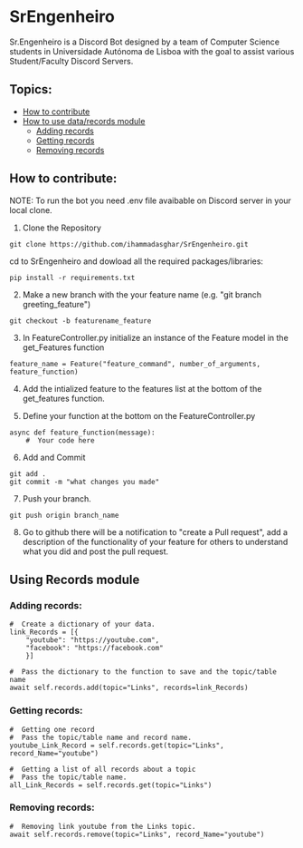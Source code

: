 # SrEngenheiro
Sr.Engenheiro is a Discord Bot designed by a team of Computer Science students in Universidade Autónoma de Lisboa with the goal to assist various Student/Faculty Discord Servers.

## Topics:
- [How to contribute](#How-to-contribute)
- [How to use data/records module](#Using-Records-module)
    - [Adding records](#Adding-records:)
    - [Getting records](#Getting-records:)
    - [Removing records](#Removing-records:)

## How to contribute:
NOTE: To run the bot you need .env file avaibable on Discord server in your local clone.

1. Clone the Repository
```
git clone https://github.com/ihammadasghar/SrEngenheiro.git
```
cd to SrEngenheiro and dowload all the required packages/libraries:
```
pip install -r requirements.txt
```

2. Make a new branch with the your feature name (e.g. "git branch greeting_feature")
```
git checkout -b featurename_feature
```

3. In FeatureController.py initialize an instance of the Feature model in the get_Features function 
```
feature_name = Feature("feature_command", number_of_arguments, feature_function)
```

4. Add the intialized feature to the features list at the bottom of the get_features function.

5. Define your function at the bottom on the FeatureController.py
```
async def feature_function(message):
    #  Your code here
```

6. Add and Commit
```
git add .
git commit -m "what changes you made"
```

7. Push your branch.
```
git push origin branch_name
```

8. Go to github there will be a notification to "create a Pull request", add a description of the functionality of your feature for others to understand what you did and post the pull request.

## Using Records module
### Adding records:
```
#  Create a dictionary of your data.
link_Records = [{
    "youtube": "https://youtube.com",
    "facebook": "https://facebook.com"
    }]

#  Pass the dictionary to the function to save and the topic/table name
await self.records.add(topic="Links", records=link_Records)
```

### Getting records:
```
#  Getting one record
#  Pass the topic/table name and record name.
youtube_Link_Record = self.records.get(topic="Links", record_Name="youtube")

#  Getting a list of all records about a topic
#  Pass the topic/table name.
all_Link_Records = self.records.get(topic="Links")
```

### Removing records:
```
#  Removing link youtube from the Links topic.
await self.records.remove(topic="Links", record_Name="youtube")

```
